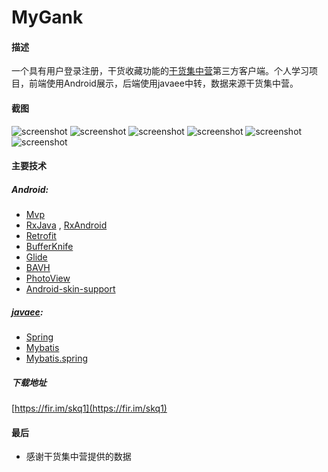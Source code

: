 # MyGank
#### 描述

一个具有用户登录注册，干货收藏功能的[干货集中营](www.gank.io)第三方客户端。个人学习项目，前端使用Android展示，后端使用javaee中转，数据来源干货集中营。

#### 截图
![screenshot](/screenshot1.png)
![screenshot](/screenshot2.png)
![screenshot](/screenshot3.png)
![screenshot](/screenshot4.png)
![screenshot](/screenshot5.png)
![screenshot](/screenshot6.png)

#### 主要技术

##### Android:
- [Mvp]()
- [RxJava](https://github.com/ReactiveX/RxJava)   ,  [RxAndroid](https://github.com/ReactiveX/RxAndroid)
- [Retrofit](https://github.com/square/retrofit)
- [BufferKnife](http://jakewharton.github.io/butterknife/)
- [Glide](https://github.com/bumptech/glide)
- [BAVH](https://github.com/CymChad/BaseRecyclerViewAdapterHelper)
- [PhotoView](https://github.com/chrisbanes/PhotoView)
- [Android-skin-support](https://github.com/ximsfei/Android-skin-support)

##### [javaee](https://github.com/mask-hao/GankWeb):
- [Spring](https://spring.io/)
- [Mybatis](http://www.mybatis.org/mybatis-3/)
- [Mybatis.spring](http://www.mybatis.org/mybatis-3/)


##### 下载地址
[https://fir.im/skq1](https://fir.im/skq1)


#### 最后
- 感谢干货集中营提供的数据